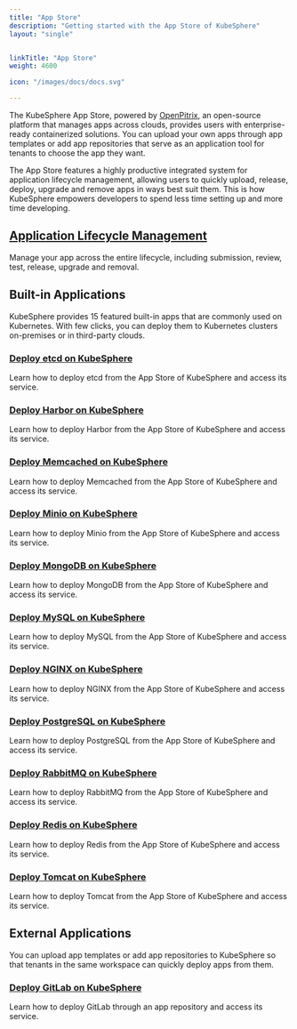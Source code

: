 ```yaml
---
title: "App Store"
description: "Getting started with the App Store of KubeSphere"
layout: "single"


linkTitle: "App Store"
weight: 4600

icon: "/images/docs/docs.svg"

---
```


The KubeSphere App Store, powered by [OpenPitrix](https://github.com/openpitrix/openpitrix), an open-source platform that manages apps across clouds, provides users with enterprise-ready containerized solutions. You can upload your own apps through app templates or add app repositories that serve as an application tool for tenants to choose the app they want.

The App Store features a highly productive integrated system for application lifecycle management, allowing users to quickly upload, release, deploy, upgrade and remove apps in ways best suit them. This is how KubeSphere empowers developers to spend less time setting up and more time developing.

## [Application Lifecycle Management](../application-store/app-lifecycle-management/)

Manage your app across the entire lifecycle, including submission, review, test, release, upgrade and removal.

## Built-in Applications

KubeSphere provides 15 featured built-in apps that are commonly used on Kubernetes. With few clicks, you can deploy them to Kubernetes clusters on-premises or in third-party clouds.

### [Deploy etcd on KubeSphere](../application-store/built-in-apps/etcd-app/)

Learn how to deploy etcd from the App Store of KubeSphere and access its service.

### [Deploy Harbor on KubeSphere](../application-store/built-in-apps/harbor-app/)

Learn how to deploy Harbor from the App Store of KubeSphere and access its service.

### [Deploy Memcached on KubeSphere](../application-store/built-in-apps/memcached-app/)

Learn how to deploy Memcached from the App Store of KubeSphere and access its service.

### [Deploy Minio on KubeSphere](../application-store/built-in-apps/minio-app/)

Learn how to deploy Minio from the App Store of KubeSphere and access its service.

### [Deploy MongoDB on KubeSphere](../application-store/built-in-apps/mongodb-app/)

Learn how to deploy MongoDB from the App Store of KubeSphere and access its service.

### [Deploy MySQL on KubeSphere](../application-store/built-in-apps/mysql-app/)

Learn how to deploy MySQL from the App Store of KubeSphere and access its service.

### [Deploy NGINX on KubeSphere](../application-store/built-in-apps/nginx-app/)

Learn how to deploy NGINX from the App Store of KubeSphere and access its service.

### [Deploy PostgreSQL on KubeSphere](../application-store/built-in-apps/postgresql-app/)

Learn how to deploy PostgreSQL from the App Store of KubeSphere and access its service.

### [Deploy RabbitMQ on KubeSphere](../application-store/built-in-apps/rabbitmq-app/)

Learn how to deploy RabbitMQ from the App Store of KubeSphere and access its service.

### [Deploy Redis on KubeSphere](../application-store/built-in-apps/redis-app/)

Learn how to deploy Redis from the App Store of KubeSphere and access its service.

### [Deploy Tomcat on KubeSphere](../application-store/built-in-apps/tomcat-app/)

Learn how to deploy Tomcat from the App Store of KubeSphere and access its service.

## External Applications

You can upload app templates or add app repositories to KubeSphere so that tenants in the same workspace can quickly deploy apps from them.

### [Deploy GitLab on KubeSphere](../application-store/external-apps/gitlab-app/)

Learn how to deploy GitLab through an app repository and access its service.